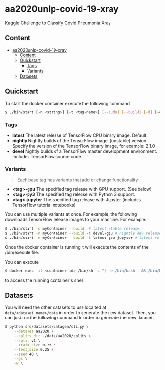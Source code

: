 # aa2020unlp-covid-19-xray

Kaggle Challenge to Classify Covid Pneumonia Xray

## Content

- [aa2020unlp-covid-19-xray](#aa2020unlp-covid-19-xray)
  - [Content](#content)
  - [Quickstart](#quickstart)
    - [Tags](#tags)
    - [Variants](#variants)
  - [Datasets](#datasets)

## Quickstart

To start the docker container execute the following command

```sh
$ ./bin/start [-n <string>] [-t <tag-name>] [--sudo] [--build] [-d] [-c <command>]
```

### Tags

- **latest**	The latest release of TensorFlow CPU binary image. Default.
- **nightly**	Nightly builds of the TensorFlow image. (unstable)
version	Specify the version of the TensorFlow binary image, for example: 2.1.0
- **devel**	Nightly builds of a TensorFlow master development environment. Includes TensorFlow source code.

### Variants

> Each base tag has variants that add or change functionality:

- **\<tag\>-gpu**	The specified tag release with GPU support. (See below)
- **\<tag\>-py3**	The specified tag release with Python 3 support.
- **\<tag\>-jupyter**	The specified tag release with Jupyter (includes TensorFlow tutorial notebooks)

You can use multiple variants at once. For example, the following downloads TensorFlow release images to your machine. For example:

```sh
$ ./bin/start -n myContainer --build  # latest stable release
$ ./bin/start -n myContainer --build -t devel-gpu # nightly dev release w/ GPU support
$ ./bin/start -n myContainer --build -t latest-gpu-jupyter # latest release w/ GPU support and Jupyter
```

Once the docker container is running it will execute the contents of the /bin/execute file.

You can execute

```sh
$ docker exec -it <container-id> /bin/sh -c "[ -e /bin/bash ] && /bin/bash || /bin/sh"
```
to access the running container's shell.

## Datasets

You will need the other datasets to use localted at `data/<dataset_name>/data` in order to generate the new dataset. Then, you can just run the following command in order to generate the new dataset.

```sh
$ python src/datasets/datagen/cli.py \
    --dataset aa2020 \
    --splits_dir ./data/aa2020/splits \
    --split v1 \
    --train_size 0.75 \
    --test_size 0.25 \
    --seed 40 \
    --gs \
    -w \
```
